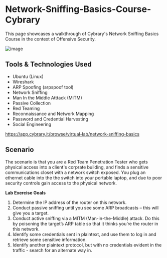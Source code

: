 # Network-Sniffing-Basics-Course-Cybrary

This page showcases a walkthrough of Cybrary's Network Sniffing Basics Course in the context of Offensive Security.

![image](https://github.com/gervguerrero/Network-Sniffing-Basics-Course-Cybrary/assets/140366635/bbedaed2-2100-4992-9cc7-2599900e8928)

## Tools & Technologies Used 

- Ubuntu (Linux)
- Wireshark
- ARP Spoofing (arpspoof tool)
- Network Sniffing
- Man In the Middle Atttack (MITM)
- Passive Collection 
- Red Teaming
- Reconnaissance and Network Mapping
- Password and Credential Harvesting
- Social Engineering
  
https://app.cybrary.it/browse/virtual-lab/network-sniffing-basics

## Scenario  

The scenario is that you are a Red Team Penetration Tester who gets physical access into a client's corprate building, and finds a sensitive communications closet with a network switch exposed. 
You plug an ethernet cable into the the switch into your portable laptop, and due to poor security controls gain access to the physical network.

**Lab Exercise Goals**

1. Determine the IP address of the router on this network.
2. Conduct passive sniffing until you see some ARP broadcasts – this will give you a target.
3. Conduct active sniffing via a MITM (Man-in-the-Middle) attack. Do this by poisoning the target’s ARP table so that it thinks you’re the router in this network.
4. Identify some credentials sent in plaintext, and use them to log in and retrieve some sensitive information. 
5. Identify another plaintext protocol, but with no credentials evident in the traffic - search for an alternate way in.
